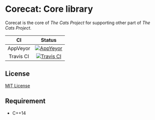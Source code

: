 # Corecat: Core library

Corecat is the core of *The Cats Project* for supporting other part of *The Cats Project*.

CI | Status
:---: | :---:
AppVeyor | [![AppYeyor](https://ci.appveyor.com/api/projects/status/github/SuperSodaSea/Corecat?branch=master&svg=true)](https://ci.appveyor.com/project/SuperSodaSea/Corecat)
Travis CI | [![Travis CI](https://travis-ci.org/SuperSodaSea/Corecat.svg?branch=master)](https://travis-ci.org/SuperSodaSea/Corecat)


## License

[MIT License](/LICENSE.md)


## Requirement

+ C++14
